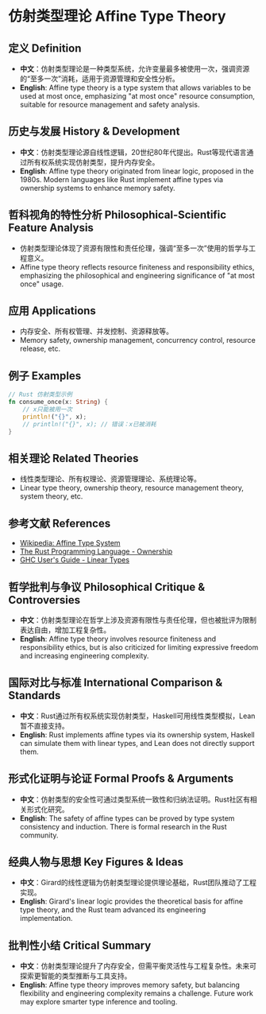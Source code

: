 # 仿射类型理论 Affine Type Theory

## 定义 Definition

- **中文**：仿射类型理论是一种类型系统，允许变量最多被使用一次，强调资源的“至多一次”消耗，适用于资源管理和安全性分析。
- **English**: Affine type theory is a type system that allows variables to be used at most once, emphasizing "at most once" resource consumption, suitable for resource management and safety analysis.

## 历史与发展 History & Development

- **中文**：仿射类型理论源自线性逻辑，20世纪80年代提出。Rust等现代语言通过所有权系统实现仿射类型，提升内存安全。
- **English**: Affine type theory originated from linear logic, proposed in the 1980s. Modern languages like Rust implement affine types via ownership systems to enhance memory safety.

## 哲科视角的特性分析 Philosophical-Scientific Feature Analysis

- 仿射类型理论体现了资源有限性和责任伦理，强调“至多一次”使用的哲学与工程意义。
- Affine type theory reflects resource finiteness and responsibility ethics, emphasizing the philosophical and engineering significance of "at most once" usage.

## 应用 Applications

- 内存安全、所有权管理、并发控制、资源释放等。
- Memory safety, ownership management, concurrency control, resource release, etc.

## 例子 Examples

```rust
// Rust 仿射类型示例
fn consume_once(x: String) {
    // x只能被用一次
    println!("{}", x);
    // println!("{}", x); // 错误：x已被消耗
}
```

## 相关理论 Related Theories

- 线性类型理论、所有权理论、资源管理理论、系统理论等。
- Linear type theory, ownership theory, resource management theory, system theory, etc.

## 参考文献 References

- [Wikipedia: Affine Type System](https://en.wikipedia.org/wiki/Affine_type_system)
- [The Rust Programming Language - Ownership](https://doc.rust-lang.org/book/ch04-01-what-is-ownership.html)
- [GHC User's Guide - Linear Types](https://downloads.haskell.org/ghc/latest/docs/html/users_guide/linear-types.html)

## 哲学批判与争议 Philosophical Critique & Controversies

- **中文**：仿射类型理论在哲学上涉及资源有限性与责任伦理，但也被批评为限制表达自由，增加工程复杂性。
- **English**: Affine type theory involves resource finiteness and responsibility ethics, but is also criticized for limiting expressive freedom and increasing engineering complexity.

## 国际对比与标准 International Comparison & Standards

- **中文**：Rust通过所有权系统实现仿射类型，Haskell可用线性类型模拟，Lean暂不直接支持。
- **English**: Rust implements affine types via its ownership system, Haskell can simulate them with linear types, and Lean does not directly support them.

## 形式化证明与论证 Formal Proofs & Arguments

- **中文**：仿射类型的安全性可通过类型系统一致性和归纳法证明。Rust社区有相关形式化研究。
- **English**: The safety of affine types can be proved by type system consistency and induction. There is formal research in the Rust community.

## 经典人物与思想 Key Figures & Ideas

- **中文**：Girard的线性逻辑为仿射类型理论提供理论基础，Rust团队推动了工程实现。
- **English**: Girard's linear logic provides the theoretical basis for affine type theory, and the Rust team advanced its engineering implementation.

## 批判性小结 Critical Summary

- **中文**：仿射类型理论提升了内存安全，但需平衡灵活性与工程复杂性。未来可探索更智能的类型推断与工具支持。
- **English**: Affine type theory improves memory safety, but balancing flexibility and engineering complexity remains a challenge. Future work may explore smarter type inference and tooling.
